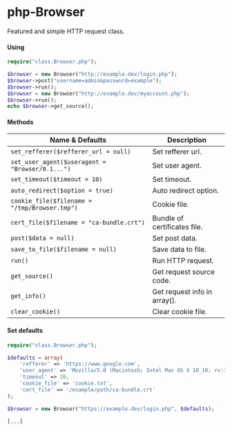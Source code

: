 php-Browser
=============

Featured and simple HTTP request class.

#### Using

```php
require("class.Browser.php");

$browser = new Browser("http://example.dev/login.php");
$browser->post("username=admin&password=example");
$browser->run();
$browser = new Browser("http://example.dev/myaccount.php");
$browser->run();
echo $browser->get_source();
```

#### Methods

| Name & Defaults | Description | 
| ----------- | ----------- |
| `set_refferer($refferer_url = null)` | Set refferer url. |
| `set_user_agent($useragent = "Browser/0.1...")` | Set user agent. |
| `set_timeout($timeout = 10)` | Set timeout. |
| `auto_redirect($option = true)` | Auto redirect option. |
| `cookie_file($filename = "/tmp/Browser.tmp")` | Cookie file. |
| `cert_file($filename = "ca-bundle.crt")` | Bundle of certificates file. |
| `post($data = null)` | Set post data. |
| `save_to_file($filename = null)` | Save data to file. |
| `run()` | Run HTTP request. |
| `get_source()` | Get request source code. |
| `get_info()` | Get request info in array(). |
| `clear_cookie()` | Clear cookie file. |

#### Set defaults

```php
require("class.Browser.php");

$defaults = array(
    'refferer' => 'https://www.google.com', 
    'user_agent' => 'Mozilla/5.0 (Macintosh; Intel Mac OS X 10_10; rv:33.0) Gecko/20100101 Firefox/33.0',
    'timeout' => 20, 
    'cookie_file' => 'cookie.txt',
    'cert_file' => '/example/path/ca-bundle.crt'
);

$browser = new Browser("https://example.dev/login.php", $defaults);

[...]
```
